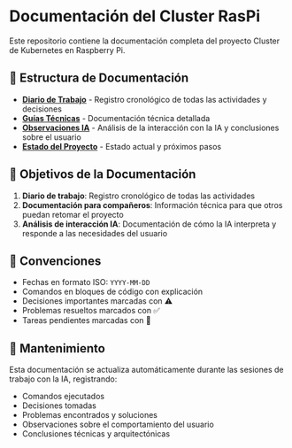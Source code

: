 # Documentación del Cluster RasPi

Este repositorio contiene la documentación completa del proyecto Cluster de Kubernetes en Raspberry Pi.

## 📁 Estructura de Documentación

- **[Diario de Trabajo](./diario-trabajo.md)** - Registro cronológico de todas las actividades y decisiones
- **[Guías Técnicas](./guias-tecnicas/)** - Documentación técnica detallada
- **[Observaciones IA](./observaciones-ia.md)** - Análisis de la interacción con la IA y conclusiones sobre el usuario
- **[Estado del Proyecto](./estado-proyecto.md)** - Estado actual y próximos pasos

## 🎯 Objetivos de la Documentación

1. **Diario de trabajo**: Registro cronológico de todas las actividades
2. **Documentación para compañeros**: Información técnica para que otros puedan retomar el proyecto
3. **Análisis de interacción IA**: Documentación de cómo la IA interpreta y responde a las necesidades del usuario

## 📝 Convenciones

- Fechas en formato ISO: `YYYY-MM-DD`
- Comandos en bloques de código con explicación
- Decisiones importantes marcadas con ⚠️
- Problemas resueltos marcados con ✅
- Tareas pendientes marcadas con 🔄

## 🔄 Mantenimiento

Esta documentación se actualiza automáticamente durante las sesiones de trabajo con la IA, registrando:
- Comandos ejecutados
- Decisiones tomadas
- Problemas encontrados y soluciones
- Observaciones sobre el comportamiento del usuario
- Conclusiones técnicas y arquitectónicas
